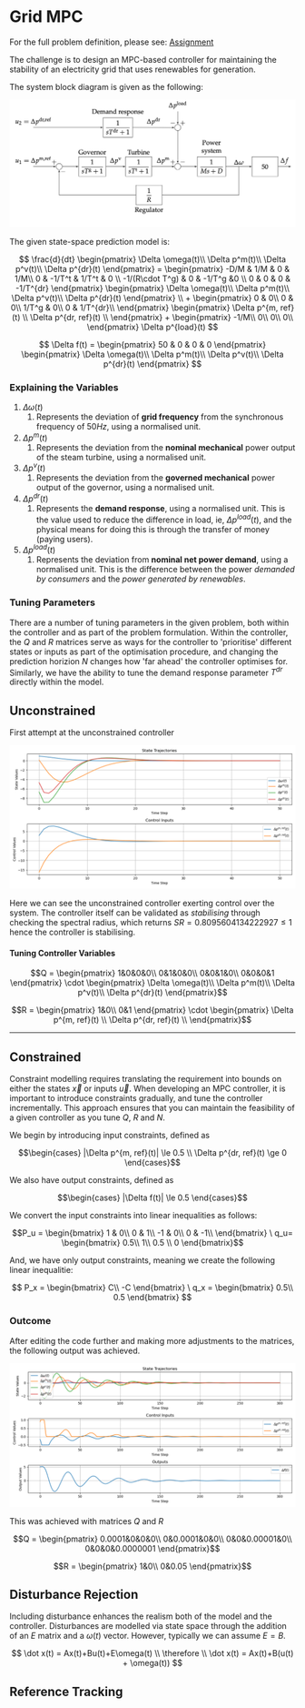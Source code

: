 # Grid MPC

For the full problem definition, please see: [Assignment](/docs/ACS6116%20assignment.pdf)

The challenge is to design an MPC-based controller for maintaining the stability of an electricity grid that uses renewables for generation. 

The system block diagram is given as the following:

![System block diagram](docs/system_transfer_fcns.png)

The given state-space prediction model is:

```math

\frac{d}{dt}
\begin{pmatrix}
\Delta \omega(t)\\
\Delta p^m(t)\\
\Delta p^v(t)\\
\Delta p^{dr}(t)
\end{pmatrix}
= 
\begin{pmatrix}
-D/M & 1/M & 0 & 1/M\\
0 & -1/T^t & 1/T^t & 0 \\
-1/(R\cdot T^g) & 0 & -1/T^g &0 \\
0 & 0 & 0 & -1/T^{dr}
\end{pmatrix}
\begin{pmatrix}
\Delta \omega(t)\\
\Delta p^m(t)\\
\Delta p^v(t)\\
\Delta p^{dr}(t)
\end{pmatrix}
\\
+

\begin{pmatrix}
0 & 0\\
0 & 0\\
1/T^g & 0\\
0 & 1/T^{dr}\\
\end{pmatrix}

\begin{pmatrix}
\Delta p^{m, ref}(t) \\
\Delta p^{dr, ref}(t) \\
\end{pmatrix}

+
\begin{pmatrix}
-1/M\\
0\\
0\\
0\\
\end{pmatrix}
\Delta p^{load}(t)

```

```math

\Delta f(t) = 
\begin{pmatrix}
50 & 0 & 0 & 0 
\end{pmatrix}
\begin{pmatrix}
\Delta \omega(t)\\
\Delta p^m(t)\\
\Delta p^v(t)\\
\Delta p^{dr}(t)
\end{pmatrix}

```


### Explaining the Variables

1. $\Delta \omega (t)$
    1. Represents the deviation of **grid frequency** from the synchronous frequency of $50Hz$, using a normalised unit.
2. $\Delta p^m (t)$ 
    1. Represents the deviation from the **nominal mechanical** power output of the steam turbine, using a normalised unit.
3. $\Delta p^v (t)$ 
    1. Represents the deviation from the **governed mechanical** power output of the governor, using a normalised unit.
4. $\Delta p^{dr} (t)$
    1. Represents the **demand response**, using a normalised unit. This is the value used to reduce the difference in load, ie, $\Delta p^{load} (t)$, and the physical means for doing this is through the transfer of money (paying users).
5. $\Delta p^{load} (t)$
    1. Represents the deviation from **nominal net power demand**, using a normalised unit. This is the difference between the power _demanded by consumers_ and the _power generated by renewables_. 

### Tuning Parameters

There are a number of tuning parameters in the given problem, both within the controller and as part of the problem formulation. Within the controller, the $Q$ and $R$ matrices serve as ways for the controller to 'prioritise' different states or inputs as part of the optimisation procedure, and changing the prediction horizion $N$ changes how 'far ahead' the controller optimises for. Similarly, we have the ability to tune the demand response parameter $T^{dr}$ directly within the model. 



## Unconstrained

First attempt at the unconstrained controller

![unconstrained version 1](/docs/Figure_1_unconstrained.png)

Here we can see the unconstrained controller exerting control over the system. 
The controller itself can be validated as _stabilising_ through checking the spectral radius, which returns $SR = 0.8095604134222927\le 1$ hence the controller is stabilising.


#### Tuning Controller Variables

```math
Q = \begin{pmatrix}
1&0&0&0\\
0&1&0&0\\
0&0&1&0\\
0&0&0&1
\end{pmatrix}
\cdot 
\begin{pmatrix}
\Delta \omega(t)\\
\Delta p^m(t)\\
\Delta p^v(t)\\
\Delta p^{dr}(t)
\end{pmatrix}
```


```math
R = \begin{pmatrix}
1&0\\
0&1
\end{pmatrix}
\cdot 
\begin{pmatrix}
\Delta p^{m, ref}(t) \\
\Delta p^{dr, ref}(t) \\
\end{pmatrix}
```

---


## Constrained

Constraint modelling requires translating the requirement into bounds on either the states $\vec x$ or inputs $\vec u$. When developing an MPC controller, it is important to introduce constraints gradually, and tune the controller incrementally. This approach ensures that you can maintain the feasibility of a given controller as you tune $Q$, $R$ and $N$. 

We begin by introducing input constraints, defined as 

```math
\begin{cases}
|\Delta p^{m, ref}(t)| \le 0.5 \\
\Delta p^{dr, ref}(t) \ge 0
\end{cases}
```
We also have output constraints, defined as
```math
\begin{cases}
|\Delta f(t)| \le 0.5
\end{cases}
```
We convert the input constraints into linear inequalities as follows:

```math
P_u = 

\begin{bmatrix}
1 & 0\\
0 & 1\\
-1 & 0\\
0 & -1\\
\end{bmatrix}
\

q_u= \begin{bmatrix}
0.5\\
1\\
0.5 \\
0
\end{bmatrix}
```

And, we have only output constraints, meaning we create the following linear inequalitie:

```math

P_x = \begin{bmatrix}
C\\
-C
\end{bmatrix}

\

q_x = \begin{bmatrix}
0.5\\
0.5

\end{bmatrix}

```

### Outcome
After editing the code further and making more adjustments to the matrices, the following output was achieved. 

![constrained_2](/docs/constrained_attempt_2.png)


This was achieved with matrices $Q$ and $R$


```math
Q = \begin{pmatrix}
0.0001&0&0&0\\
0&0.0001&0&0\\
0&0&0.00001&0\\
0&0&0&0.0000001
\end{pmatrix}
```


```math
R = \begin{pmatrix}
1&0\\
0&0.05
\end{pmatrix}
```

<!-- ### Modelling the Constraints
Constraints within MPC are more convenient if written as linear inequality constraints.  -->

<!--
We have the following constraints given as part of the problem. 


 ```math

\begin{bmatrix}



\end{bmatrix}
qwe
``` -->





## Disturbance Rejection

Including disturbance enhances the realism both of the model and the controller. Disturbances are modelled via state space through the addition of an $E$ matrix and a $\omega(t)$ vector. However, typically we can assume $E=B$.

```math
 \dot x(t) = Ax(t)+Bu(t)+E\omega(t)
 \\
 \therefore
 \\
 \dot x(t) = Ax(t)+B(u(t) + \omega(t))

```



## Reference Tracking


